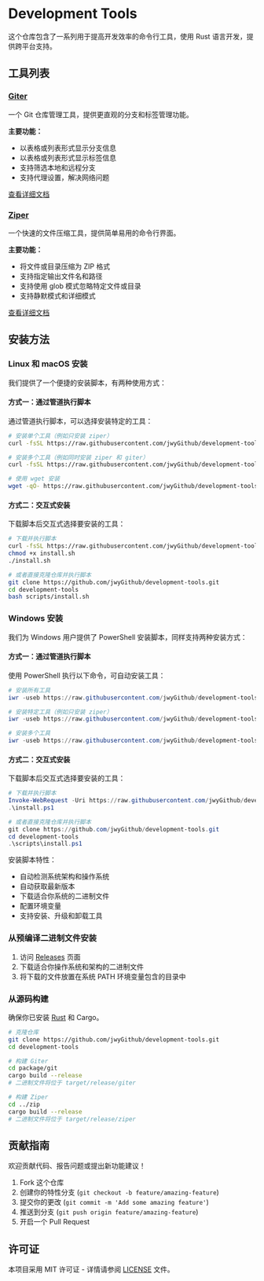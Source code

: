 # Development Tools

这个仓库包含了一系列用于提高开发效率的命令行工具，使用 Rust 语言开发，提供跨平台支持。

## 工具列表

### [Giter](package/git/README.md)

一个 Git 仓库管理工具，提供更直观的分支和标签管理功能。

**主要功能：**
- 以表格或列表形式显示分支信息
- 以表格或列表形式显示标签信息
- 支持筛选本地和远程分支
- 支持代理设置，解决网络问题

[查看详细文档](package/git/README.md)

### [Ziper](package/zip/README.md)

一个快速的文件压缩工具，提供简单易用的命令行界面。

**主要功能：**
- 将文件或目录压缩为 ZIP 格式
- 支持指定输出文件名和路径
- 支持使用 glob 模式忽略特定文件或目录
- 支持静默模式和详细模式

[查看详细文档](package/zip/README.md)

## 安装方法

### Linux 和 macOS 安装

我们提供了一个便捷的安装脚本，有两种使用方式：

#### 方式一：通过管道执行脚本

通过管道执行脚本，可以选择安装特定的工具：

```bash
# 安装单个工具（例如只安装 ziper）
curl -fsSL https://raw.githubusercontent.com/jwyGithub/development-tools/refs/heads/main/scripts/install.sh | bash -s -- ziper

# 安装多个工具（例如同时安装 ziper 和 giter）
curl -fsSL https://raw.githubusercontent.com/jwyGithub/development-tools/refs/heads/main/scripts/install.sh | bash -s -- ziper giter

# 使用 wget 安装
wget -qO- https://raw.githubusercontent.com/jwyGithub/development-tools/refs/heads/main/scripts/install.sh | bash -s -- ziper
```

#### 方式二：交互式安装

下载脚本后交互式选择要安装的工具：

```bash
# 下载并执行脚本
curl -fsSL https://raw.githubusercontent.com/jwyGithub/development-tools/refs/heads/main/scripts/install.sh -o install.sh
chmod +x install.sh
./install.sh

# 或者直接克隆仓库并执行脚本
git clone https://github.com/jwyGithub/development-tools.git
cd development-tools
bash scripts/install.sh
```

### Windows 安装

我们为 Windows 用户提供了 PowerShell 安装脚本，同样支持两种安装方式：

#### 方式一：通过管道执行脚本

使用 PowerShell 执行以下命令，可自动安装工具：

```powershell
# 安装所有工具
iwr -useb https://raw.githubusercontent.com/jwyGithub/development-tools/refs/heads/main/scripts/install.ps1 | pwsh -Command -

# 安装特定工具（例如只安装 ziper）
iwr -useb https://raw.githubusercontent.com/jwyGithub/development-tools/refs/heads/main/scripts/install.ps1 | pwsh -Command - ziper

# 安装多个工具
iwr -useb https://raw.githubusercontent.com/jwyGithub/development-tools/refs/heads/main/scripts/install.ps1 | pwsh -Command - ziper giter
```

#### 方式二：交互式安装

下载脚本后交互式选择要安装的工具：

```powershell
# 下载并执行脚本
Invoke-WebRequest -Uri https://raw.githubusercontent.com/jwyGithub/development-tools/refs/heads/main/scripts/install.ps1 -OutFile install.ps1
.\install.ps1

# 或者直接克隆仓库并执行脚本
git clone https://github.com/jwyGithub/development-tools.git
cd development-tools
.\scripts\install.ps1
```

安装脚本特性：
- 自动检测系统架构和操作系统
- 自动获取最新版本
- 下载适合你系统的二进制文件
- 配置环境变量
- 支持安装、升级和卸载工具

### 从预编译二进制文件安装

1. 访问 [Releases](https://github.com/jwyGithub/development-tools/releases) 页面
2. 下载适合你操作系统和架构的二进制文件
3. 将下载的文件放置在系统 PATH 环境变量包含的目录中

### 从源码构建

确保你已安装 [Rust](https://www.rust-lang.org/tools/install) 和 Cargo。

```bash
# 克隆仓库
git clone https://github.com/jwyGithub/development-tools.git
cd development-tools

# 构建 Giter
cd package/git
cargo build --release
# 二进制文件将位于 target/release/giter

# 构建 Ziper
cd ../zip
cargo build --release
# 二进制文件将位于 target/release/ziper
```

## 贡献指南

欢迎贡献代码、报告问题或提出新功能建议！

1. Fork 这个仓库
2. 创建你的特性分支 (`git checkout -b feature/amazing-feature`)
3. 提交你的更改 (`git commit -m 'Add some amazing feature'`)
4. 推送到分支 (`git push origin feature/amazing-feature`)
5. 开启一个 Pull Request

## 许可证

本项目采用 MIT 许可证 - 详情请参阅 [LICENSE](LICENSE) 文件。 
